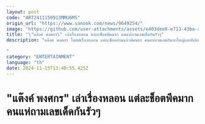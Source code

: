 ```yaml
---
layout: post
code: "ART2411150913MMU6MS"
origin_url: "https://www.sanook.com/news/9649254/"
image: "https://github.com/user-attachments/assets/e403dee8-e713-43ba-a61d-783745eb066a"
title: "\"แต๊งค์ พงศกร\" เล่าเรื่องหลอน แต่ละช็อตพีคมาก คนแห่ถามเลขเด็ดกันรัวๆ"
description: "แต๊งค์ พงศกร โพสต์เรื่องหลอน แต่ละช็อตอ่านแล้วพีคมาก คนแห่ถามเลขกันยกใหญ่เลยทีเดียว 

"
category: "ENTERTAINMENT"
language: "th"
date: 2024-11-15T13:40:55.425Z
---
```


# "แต๊งค์ พงศกร" เล่าเรื่องหลอน แต่ละช็อตพีคมาก คนแห่ถามเลขเด็ดกันรัวๆ